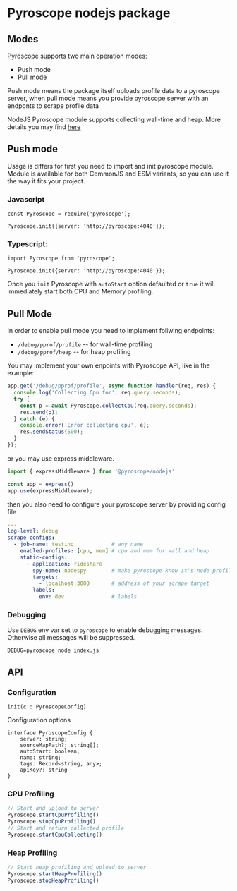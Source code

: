 # Pyroscope nodejs package

## Modes

Pyroscope supports two main operation modes: 
 * Push mode
 * Pull mode

Push mode means the package itself uploads profile data to a pyroscope server, when pull mode means you provide pyroscope server with an endponts to scrape profile data

NodeJS Pyroscope module supports collecting wall-time and heap. More details you may find [here](https://cloud.google.com/profiler/docs/concepts-profiling)

## Push mode

Usage is differs for first you need to import and init pyroscope module.
Module is available for both CommonJS and ESM variants, so you can use it the way it fits your project.

### Javascript

```
const Pyroscope = require('pyroscope');

Pyroscope.init({server: 'http://pyroscope:4040'});
```

### Typescript:
```
import Pyroscope from 'pyroscope';

Pyroscope.init({server: 'http://pyroscope:4040'});
```

Once you `init` Pyroscope with `autoStart` option defaulted or `true` it will immediately start both CPU and Memory profiling. 

## Pull Mode

In order to enable pull mode you need to implement follwing endpoints:
 * `/debug/pprof/profile` -- for wall-time profiling
 * `/debug/pprof/heap` -- for heap profiling

You may implement your own enpoints with Pyroscope API, like in the example:

```javascript
app.get('/debug/pprof/profile', async function handler(req, res) {
  console.log('Collecting Cpu for', req.query.seconds);
  try {
    const p = await Pyroscope.collectCpu(req.query.seconds);
    res.send(p);
  } catch (e) {
    console.error('Error collecting cpu', e);
    res.sendStatus(500);
  }
});
```

or you may use express middleware. 

```javascript
import { expressMiddleware } from '@pyroscope/nodejs'

const app = express()
app.use(expressMiddleware);
```

then you also need to configure your pyroscope server by providing config file 

```yaml
---
log-level: debug
scrape-configs:
  - job-name: testing            # any name 
    enabled-profiles: [cpu, mem] # cpu and mem for wall and heap
    static-configs:
      - application: rideshare
        spy-name: nodespy        # make pyroscope know it's node profiles
        targets:
          - localhost:3000       # address of your scrape target
        labels:     
          env: dev               # labels

```
### Debugging

Use `DEBUG` env var set to `pyroscope` to enable debugging messages. Otherwise all messages will be suppressed.

`DEBUG=pyroscope node index.js`
## API
### Configuration

```
init(c : PyroscopeConfig)

```

Configuration options
```
interface PyroscopeConfig {
    server: string;
    sourceMapPath?: string[];
    autoStart: boolean;
    name: string;
    tags: Record<string, any>;
    apiKey?: string
}
```

### CPU Profiling
```javascript
// Start and upload to server
Pyroscope.startCpuProfiling()
Pyroscope.stopCpuProfiling()
// Start and return collected profile
Pyroscope.startCpuCollecting()

```
### Heap Profiling
```javascript
// Start heap profiling and upload to server
Pyroscope.startHeapProfiling()
Pyroscope.stopHeapProfiling()
```

